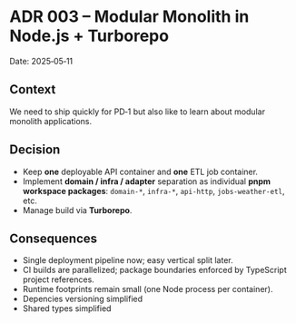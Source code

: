 # ADR 003 – Modular Monolith in Node.js + Turborepo
Date: 2025‑05‑11  

## Context
We need to ship quickly for PD‑1 but also like to learn about modular monolith applications.

## Decision
* Keep **one** deployable API container and **one** ETL job container.  
* Implement **domain / infra / adapter** separation as individual **pnpm workspace packages**:
  `domain-*`, `infra-*`, `api-http`, `jobs-weather-etl`, etc.
* Manage build via **Turborepo**.  

## Consequences
* Single deployment pipeline now; easy vertical split later.  
* CI builds are parallelized; package boundaries enforced by TypeScript project references.  
* Runtime footprints remain small (one Node process per container).
* Depencies versioning simplified
* Shared types simplified
